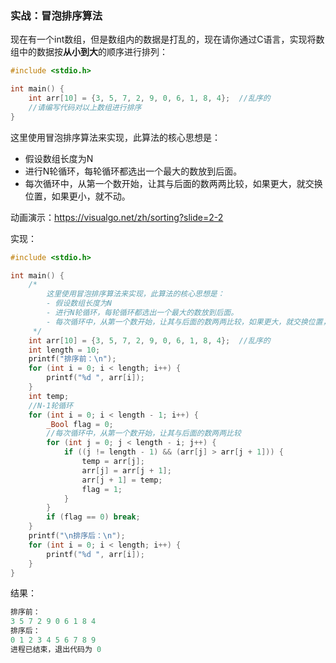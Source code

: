### 实战：冒泡排序算法

现在有一个int数组，但是数组内的数据是打乱的，现在请你通过C语言，实现将数组中的数据按**从小到大**的顺序进行排列：

```c
#include <stdio.h>

int main() {
    int arr[10] = {3, 5, 7, 2, 9, 0, 6, 1, 8, 4};  //乱序的
    //请编写代码对以上数组进行排序
}
```

这里使用冒泡排序算法来实现，此算法的核心思想是：

- 假设数组长度为N
- 进行N轮循环，每轮循环都选出一个最大的数放到后面。
- 每次循环中，从第一个数开始，让其与后面的数两两比较，如果更大，就交换位置，如果更小，就不动。

动画演示：https://visualgo.net/zh/sorting?slide=2-2

实现：

```c
#include <stdio.h>

int main() {
    /*
        这里使用冒泡排序算法来实现，此算法的核心思想是：
        - 假设数组长度为N
        - 进行N轮循环，每轮循环都选出一个最大的数放到后面。
        - 每次循环中，从第一个数开始，让其与后面的数两两比较，如果更大，就交换位置，如果更小，就不动。
     */
    int arr[10] = {3, 5, 7, 2, 9, 0, 6, 1, 8, 4};  //乱序的
    int length = 10;
    printf("排序前：\n");
    for (int i = 0; i < length; i++) {
        printf("%d ", arr[i]);
    }
    int temp;
    //N-1轮循环
    for (int i = 0; i < length - 1; i++) {
        _Bool flag = 0;
        //每次循环中，从第一个数开始，让其与后面的数两两比较
        for (int j = 0; j < length - i; j++) {
            if ((j != length - 1) && (arr[j] > arr[j + 1])) {
                temp = arr[j];
                arr[j] = arr[j + 1];
                arr[j + 1] = temp;
                flag = 1;
            }
        }
        if (flag == 0) break;
    }
    printf("\n排序后：\n");
    for (int i = 0; i < length; i++) {
        printf("%d ", arr[i]);
    }
}
```

结果：

```c
排序前：
3 5 7 2 9 0 6 1 8 4 
排序后：
0 1 2 3 4 5 6 7 8 9 
进程已结束，退出代码为 0
```

